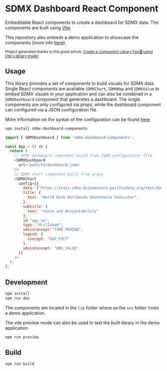# SDMX Dashboard React Component

Embeddable React components to create a dashboard for SDMX data.
The components are built using [Vite](https://vitejs.dev/).

This repository also embeds a demo application to showcase the components (more info [here](#development)).

<sub>Project generated thanks to this great article: [Create a Component Library Fast🚀\(using Vite's library mode\)](https://dev.to/receter/how-to-create-a-react-component-library-using-vites-library-mode-4lma)</sub>

## Usage

This library provides a set of components to build visuals for SDMX data.
Single React components are available `SDMXChart`, `SDMXMap` and `SDMXValue` to embed SDMX visuals in your application and can also be combined in a
 `SDMXDashboard` component that generates a dashboard.
The single components are only configured via props, while the dashboard component can configured via a JSON configuration file.

More information on the syntax of the configuration can be found [here](https://github.com/thhomas/dashboard-creator/blob/main/public/doc.md)

```bash
npm install sdmx-dashboard-components
```

```javascript
import { SDMXDashboard } from 'sdmx-dashboard-components';

const App = () => {
  return (
    // SDMX dashboard component build from JSON configuration file
    <SDMXDashboard
      url='path/to/dashboard.json'
    />
    // SDMX chart component built from props
    <SDMXChart
      config={{
        data: ["https://stats-sdmx-disseminate.pacificdata.org/rest/data/SPC,DF_WBWGI,1.0/A..VA_EST?startPeriod=2010&dimensionAtObservation=AllDimensions"],
        title: {
          text: "World Bank Worldwide Governance Indicator",
        },
        subtitle: {
          text: "Voice and Accountability"
        },
        id:"wgi_va",
        type: "drilldown",
        xAxisConcept:"TIME_PERIOD",
        legend: {
          concept: "GEO_PICT"
        },
        yAxisConcept: "OBS_VALUE"
      }}
    />
  );
};
```


## Development

```bash
npm install
npm run dev
```

The components are located in the `lib` folder where as the `src` folder hosts a demo application.

The vite preview mode can also be used to test the built library in the demo application.

```bash
npm run preview
```


## Build

```bash
npm run build
```


